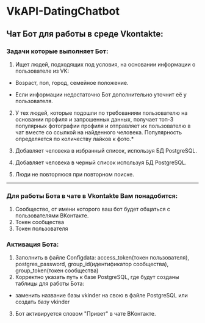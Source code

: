 # VkAPI-DatingChatbot
## Чат Бот для работы в среде Vkontakte:
### Задачи которые выполняет Бот:
1. Ищет людей, подходящих под условия, на основании информации о пользователе из VK:

* Возраст, пол, город, семейное положение.

*  Если информации недостаточно Бот дополнительно уточнит её у пользователя.

2. У тех людей, которые подошли по требованиям пользователю на основании профиля и запрошенных данных, получает топ-3 популярных фотографии профиля и отправляет их пользователю в чат вместе со ссылкой на найденного человека. Популярность определяется по количеству лайков к фото.*

3. Добавляет человека в избранный список, используя БД PostgreSQL.

4. Добавляет человека в черный список используя БД PostgreSQL.

5. Люди не повторяюся при повторном поиске.

--------
### Для работы Бота в чате в Vkontakte Вам понадобится:
1. Сообщество, от имени которого ваш бот будет общаться с пользователями ВКонтакте. 
2. Токен сообщества 
3. Токен пользователя


### Активация Бота:
1. Заполнить в файле Configdata: access_token(токен пользователя), postgres_password, group_id(идентификатор сообщества), group_token(токен сообщества)
2. Корректно указать путь к базе PostgreSQL, где будут созданы таблицы для работы Бота:

* заменить название базы vkinder на свою в файле PostgreSQL или создать базу vkinder

3. Бот активируется словом "Привет" в чате ВКонтакте.
